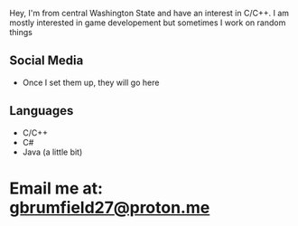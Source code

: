 Hey, I'm from central Washington State and have an interest in C/C++.
I am mostly interested in game developement but sometimes I work on random things

## Social Media
* Once I set them up, they will go here

## Languages
* C/C++
* C#
* Java (a little bit)

# Email me at: gbrumfield27@proton.me
